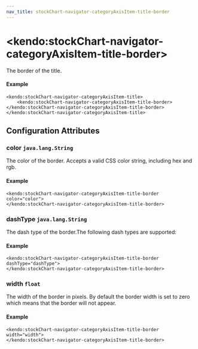 ```yaml
---
nav_title: stockChart-navigator-categoryAxisItem-title-border
---
```


# \<kendo:stockChart-navigator-categoryAxisItem-title-border\>

The border of the title.

#### Example
    <kendo:stockChart-navigator-categoryAxisItem-title>
        <kendo:stockChart-navigator-categoryAxisItem-title-border></kendo:stockChart-navigator-categoryAxisItem-title-border>
    </kendo:stockChart-navigator-categoryAxisItem-title>

## Configuration Attributes

### color `java.lang.String`

The color of the border. Accepts a valid CSS color string, including hex and rgb.

#### Example
    <kendo:stockChart-navigator-categoryAxisItem-title-border color="color">
    </kendo:stockChart-navigator-categoryAxisItem-title-border>

### dashType `java.lang.String`

The dash type of the border.The following dash types are supported:

#### Example
    <kendo:stockChart-navigator-categoryAxisItem-title-border dashType="dashType">
    </kendo:stockChart-navigator-categoryAxisItem-title-border>

### width `float`

The width of the border in pixels. By default the border width is set to zero which means that the border will not appear.

#### Example
    <kendo:stockChart-navigator-categoryAxisItem-title-border width="width">
    </kendo:stockChart-navigator-categoryAxisItem-title-border>

